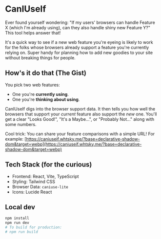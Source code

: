# CanIUseIf

Ever found yourself wondering: "If my users' browsers can handle Feature X (which I'm already using), can they also handle shiny new Feature Y?" This tool helps answer that!

It's a quick way to see if a new web feature you're eyeing is likely to work for the folks whose browsers already support a feature you're currently relying on. Super handy for planning how to add new goodies to your site without breaking things for people.

## How's it do that (The Gist)

You pick two web features:
*   One you're **currently using**.
*   One you're **thinking about using**.

CanIUseIf digs into the browser support data.
It then tells you how well the browsers that support your *current* feature also support the *new* one. You'll get a clear "Looks Good!", "It's a Maybe...", or "Probably Not..." along with some numbers.

Cool trick: You can share your feature comparisons with a simple URL! For example: [https://caniuseif.whtsky.me/?base=declarative-shadow-dom&target=webp](https://caniuseif.whtsky.me/?base=declarative-shadow-dom&target=webp)

## Tech Stack (for the curious)

*   Frontend: React, Vite, TypeScript
*   Styling: Tailwind CSS
*   Browser Data: `caniuse-lite`
*   Icons: Lucide React

## Local dev

```bash
npm install
npm run dev
# To build for production:
# npm run build
```
